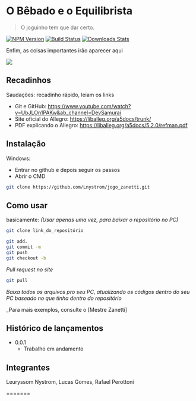 
# O Bêbado e o Equilibrista 
> O joguinho tem que dar certo.

[![NPM Version][npm-image]][npm-url]
[![Build Status][travis-image]][travis-url]
[![Downloads Stats][npm-downloads]][npm-url]

Enfim, as coisas importantes irão aparecer aqui

![](../header.png)

## Recadinhos 

Saudações: recadinho rápido, leiam os links 

- Git e GitHub: https://www.youtube.com/watch?v=UbJLOn1PAKw&ab_channel=DevSamurai
- Site oficial do Allegro:  https://liballeg.org/a5docs/trunk/
- PDF explicando o Allegro: https://liballeg.org/a5docs/5.2.0/refman.pdf


## Instalação

Windows:

- Entrar no github e depois seguir os passos
- Abrir o CMD

```sh
git clone https://github.com/Lnystrom/jogo_zanetti.git
```

## Como usar

basicamente:
_(Usar apenas uma vez, para baixar o repositório no PC)_

```sh
git clone link_do_repositório
```


```sh
git add.
git commit -m
git push
git checkout -b
```
_Pull request no site_
```sh
git pull
```
_Baixa todos os arquivos pro seu PC, atualizando os códigos dentro do seu PC baseado no que tinha dentro do repositório_


_Para mais exemplos, consulte o [Mestre Zanetti]



## Histórico de lançamentos

* 0.0.1
    * Trabalho em andamento

##  Integrantes

Leuryssom Nystrom, Lucas Gomes, Rafael Perottoni

<!-- Distribuído sob a licença XYZ. Veja `LICENSE` para mais informações. 

[https://github.com/yourname/github-link](https://github.com/othonalberto/) 

## Contributing

1. Faça o _fork_ do projeto (<https://github.com/yourname/yourproject/fork>)
2. Crie uma _branch_ para sua modificação (`git checkout -b feature/fooBar`)
3. Faça o _commit_ (`git commit -am 'Add some fooBar'`)
4. _Push_ (`git push origin feature/fooBar`)
5. Crie um novo _Pull Request_
-->
[npm-image]: https://img.shields.io/npm/v/datadog-metrics.svg?style=flat-square
[npm-url]: https://npmjs.org/package/datadog-metrics
[npm-downloads]: https://img.shields.io/npm/dm/datadog-metrics.svg?style=flat-square
[travis-image]: https://img.shields.io/travis/dbader/node-datadog-metrics/master.svg?style=flat-square
[travis-url]: https://travis-ci.org/dbader/node-datadog-metrics
[wiki]: https://github.com/seunome/seuprojeto/wiki
 

=======


